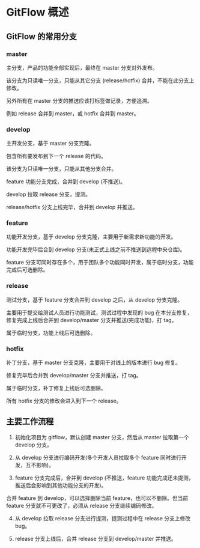 # GitFlow 概述

## GitFlow 的常用分支

### master

主分支，产品的功能全部实现后，最终在 master 分支对外发布。

该分支为只读唯一分支，只能从其它分支 (release/hotfix) 合并，不能在此分支上修改。

另外所有在 master 分支的推送应该打标签做记录，方便追溯。

例如 release 合并到 master，或 hotfix 合并到 master。

### develop

主开发分支，基于 master 分支克隆。

包含所有要发布到下一个 release 的代码。

该分支为只读唯一分支，只能从其他分支合并。

feature 功能分支完成，合并到 develop (不推送)。

develop 拉取 release 分支，提测。

release/hotfix 分支上线完毕，合并到 develop 并推送。

### feature

功能开发分支，基于 develop 分支克隆，主要用于新需求新功能的开发。

功能开发完毕后合到 develop 分支(未正式上线之前不推送到远程中央仓库)。

feature 分支可同时存在多个，用于团队多个功能同时开发，属于临时分支，功能完成后可选删除。

### release

测试分支，基于 feature 分支合并到 develop 之后，从 develop 分支克隆。

主要用于提交给测试人员进行功能测试，测试过程中发现的 bug 在本分支修复，修复完成上线后合并到 develop/master 分支并推送(完成功能)，打 tag。

属于临时分支，功能上线后可选删除。

### hotfix

补丁分支，基于 master 分支克隆，主要用于对线上的版本进行 bug 修复。

修复完毕后合并到 develop/master 分支并推送，打 tag。

属于临时分支，补丁修复上线后可选删除。

所有 hotfix 分支的修改会进入到下一个 release。

## 主要工作流程

1. 初始化项目为 gitflow，默认创建 master 分支，然后从 master 拉取第一个 develop 分支。

2. 从 develop 分支进行编码开发(多个开发人员拉取多个 feature 同时进行开发，互不影响)。

3. feature 分支完成后，合并到 develop (不推送，feature 功能完成还未提测，推送后会影响到其他功能分支的开发)。

合并 feature 到 develop，可以选择删除当前 feature，也可以不删除。但当前 feature 分支就不可更改了，必须从 release 分支继续编码修改。

4. 从 develop 拉取 release 分支进行提测，提测过程中在 release 分支上修改 bug。

5. release 分支上线后，合并 release 分支到 develop/master 并推送。